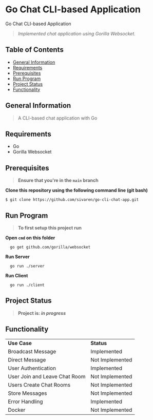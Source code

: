 # Go Chat CLI-based Application
Go Chat CLI-based Application

> _Implemented chat application using Gorilla Websocket._

## Table of Contents
* [General Information](#general-information)
* [Requirements](#requirements)
* [Prerequisites](#prerequisites)
* [Run Program](#run-program)
* [Project Status](#project-status)
* [Functionality](#functionality)

## General Information 
> A CLI-based chat application with Go 

## Requirements 
* Go
* Gorilla Websocket

## Prerequisites
> **Ensure that you're in the `main` branch** </br>

**Clone this repository using the following command line (git bash)**
```
$ git clone https://github.com/sivaren/go-cli-chat-app.git 
```

## Run Program
> **To first setup this project run** </br>

**Open `cmd` on this folder**
```
  go get github.com/gorilla/websocket
```
**Run Server**
```
  go run ./server
```
**Run Client**
```
  go run ./client
```

## Project Status
> **Project is: _in progress_**

## Functionality
<table>
    <tr>
      <td><b>Use Case</b></td>
      <td><b>Status</b></td>
    </tr>
    <tr>
      <td>Broadcast Message</td>
      <td>Implemented</td>
    </tr>
    <tr>
      <td>Direct Message</td>
      <td>Not Implemented</td>
    </tr>
    <tr>
      <td>User Authentication</td>
      <td>Implemented</td>
    </tr>
    <tr>
      <td>User Join and Leave Chat Room</td>
      <td>Not Implemented</td>
    </tr>
    <tr>
      <td>Users Create Chat Rooms</td>
      <td>Not Implemented</td>
    </tr>
    <tr>
      <td>Store Messages</td>
      <td>Not Implemented</td>
    </tr>
    <tr>
      <td>Error Handling</td>
      <td>Implemented</td>
    </tr>
    <tr>
      <td>Docker</td>
      <td>Not Implemented</td>
    </tr>
</table>
